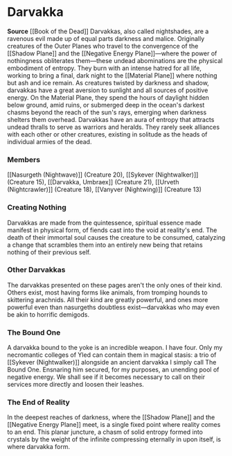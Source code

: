 ﻿---
creature_family: Darvakka
id: '305'
name: Darvakka
rarity: Common
source: '[[DATABASE/source/Book of the Dead|Book of the Dead]]'
trait: null
type: Creature Family

---
# Darvakka

**Source** [[Book of the Dead]]
Darvakkas, also called nightshades, are a ravenous evil made up of equal parts darkness and malice. Originally creatures of the Outer Planes who travel to the convergence of the [[Shadow Plane]] and the [[Negative Energy Plane]]—where the power of nothingness obliterates them—these undead abominations are the physical embodiment of entropy. They burn with an intense hatred for all life, working to bring a final, dark night to the [[Material Plane]] where nothing but ash and ice remain.
 As creatures twisted by darkness and shadow, darvakkas have a great aversion to sunlight and all sources of positive energy. On the Material Plane, they spend the hours of daylight hidden below ground, amid ruins, or submerged deep in the ocean's darkest chasms beyond the reach of the sun's rays, emerging when darkness shelters them overhead.
 Darvakkas have an aura of entropy that attracts undead thralls to serve as warriors and heralds. They rarely seek alliances with each other or other creatures, existing in solitude as the heads of individual armies of the dead.

### Members

[[Nasurgeth (Nightwave)]] (Creature 20), [[Sykever (Nightwalker)]] (Creature 15), [[Darvakka, Umbraex]] (Creature 21), [[Urveth (Nightcrawler)]] (Creature 18), [[Vanyver (Nightwing)]] (Creature 13)

###  Creating Nothing

Darvakkas are made from the quintessence, spiritual essence made manifest in physical form, of fiends cast into the void at reality's end. The death of their immortal soul causes the creature to be consumed, catalyzing a change that scrambles them into an entirely new being that retains nothing of their previous self.

###  Other Darvakkas

The darvakkas presented on these pages aren't the only ones of their kind. Others exist, most having forms like animals, from tromping hounds to skittering arachnids. All their kind are greatly powerful, and ones more powerful even than nasurgeths doubtless exist—darvakkas who may even be akin to horrific demigods.

###  The Bound One

A darvakka bound to the yoke is an incredible weapon. I have four. Only my necromantic colleges of Yled can contain them in magical stasis: a trio of [[Sykever (Nightwalker)]] alongside an ancient darvakka I simply call The Bound One. Ensnaring him secured, for my purposes, an unending pool of negative energy. We shall see if it becomes necessary to call on their services more directly and loosen their leashes.

###  The End of Reality

In the deepest reaches of darkness, where the [[Shadow Plane]] and the [[Negative Energy Plane]] meet, is a single fixed point where reality comes to an end. This planar juncture, a chasm of solid entropy formed into crystals by the weight of the infinite compressing eternally in upon itself, is where darvakka form.